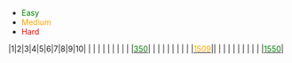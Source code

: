 - <font color="green">Easy</font>
- <font color="orange">Medium</font>
- <font color="red">Hard</font>

|1|2|3|4|5|6|7|8|9|10|
| | | | | | | | | |[<font color="green">350</font>](/blog/2024/leetcode-350/)|
| | | | | | | | |[<font color="orange">1509</font>](/blog/2024/leetcode-1509/)||
| | | | | | | | | |[<font color="green">1550</font>](/blog/2024/leetcode-1550/)|
